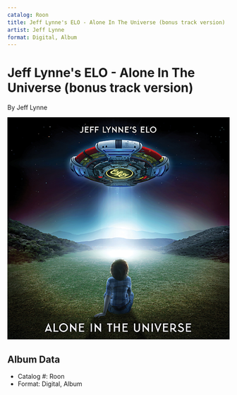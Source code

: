 ```yaml
---
catalog: Roon
title: Jeff Lynne's ELO - Alone In The Universe (bonus track version)
artist: Jeff Lynne
format: Digital, Album
---
```


# Jeff Lynne's ELO - Alone In The Universe (bonus track version)

By Jeff Lynne

![](../../assets/albumcovers/Jeff_Lynne-Jeff_Lynnes_ELO_-_Alone_In_The_Universe_bonus_track_version.png)

## Album Data

- Catalog #: Roon
- Format: Digital, Album

